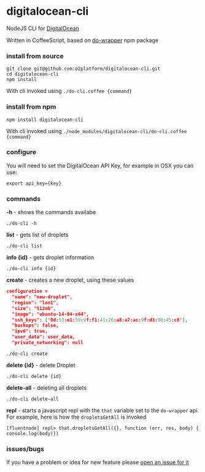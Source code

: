 # digitalocean-cli
NodeJS CLI for [DigitalOcean]([https://www.digitalocean.com)

Written in CoffeeScript, based on [do-wrapper](https://www.npmjs.com/package/do-wrapper) npm package

### install from source

```
git clone git@github.com:o2platform/digitalocean-cli.git
cd digitalocean-cli
npm install
```

With cli invoked using ```./do-cli.coffee {command}```


### install from npm

```
npm install digitalocean-cli
```

With cli invoked using ```./node_modules/digitalocean-cli/do-cli.coffee {command}```

### configure

You will need to set the DigitalOcean API Key, for example in OSX you can use:

```
export api_key={key}
```


### commands

**-h** - shows the commands availabe
```
./do-cli -h
```

**list** - gets list of droplets

```
./do-cli list
```

**info {id}** - gets droplet information

```
./do-cli info {id}
```

**create** - creates a new droplet, using these values

```json
configuration =
  "name": "new-droplet",
  "region": "lon1",
  "size": "512mb",
  "image": "ubuntu-14-04-x64",
  "ssh_keys": ['0d:53:e1:59:9f:f1:41:26:a8:a7:ac:9f:d3:90:45:c8'],
  "backups": false,
  "ipv6": true,
  "user_data": user_data,
  "private_networking": null
```

```
./do-cli create
```

**delete {id}** - delete Droplet <id>

```
./do-cli delete {id}
```

**delete-all**  - deleting all droplets

```
./do-cli delete-all
```

**repl** - starts a javascript repl with the ```that``` variable set to the
```do-wrapper``` api. For example, here is how the ```dropletsGetAll``` is invoked

```
[fluentnode] repl> that.dropletsGetAll({}, function (err, res, body) { console.log(body)})
```

### issues/bugs

If you have a problem or idea for new feature please [open an issue for it](https://github.com/o2platform/digitalocean-cli/issues)
